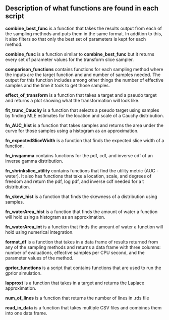 ## Description of what functions are found in each script

**combine_best_func** is a function that takes the results output from each of the sampling methods and puts them in the same format. In addition to this, it also filters so that only the best set of parameters is kept for each method. 

**combine_func** is a function similar to **combine_best_func** but it returns every set of parameter values for the transform slice sampler.

**comparison_functions** contains functions for each sampling method where the inputs are the target function and and number of samples needed. The output for this function includes among other things the number of effective samples and the time it took to get those samples.

**effect_of_transform** is a function that takes a target and a pseudo target and returns a plot showing what the transformation will look like.

**fit_trunc_Cauchy** is a function that selects a pseudo target using samples by finding MLE estimates for the location and scale of a Cauchy distribution. 

**fn_AUC_hist** is a function that takes samples and returns the area under the curve for those samples using a histogram as an approximation. 

**fn_expectedSliceWidth** is a function that finds the expected slice width of a function.

**fn_invgamma** contains functions for the pdf, cdf, and inverse cdf of an inverse gamma distribution.

**fn_shrinkslice_utility** contains functions that find the utility metric (AUC - water). It also has functions that take a location, scale, and degrees of freedom and return the pdf, log pdf, and inverse cdf needed for a t distribution.

**fn_skew_hist** is a function that finds the skewness of a distribution using samples.

**fn_waterArea_hist** is a function that finds the amount of water a function will hold using a histogram as an approximation. 

**fn_waterArea_int** is a function that finds the amount of water a function will hold using numerical integration. 

**format_df** is a function that takes in a data frame of results returned from any of the sampling methods and returns a data frame with three columns: number of evaluations, effective samples per CPU second, and the parameter values of the method. 

**gprior_functions** is a script that contains functions that are used to run the gprior simulation.

**lapproxt** is a function that takes in a target and returns the Laplace approximation.

**num_of_lines** is a function that returns the number of lines in .rds file

**read_in_data** is a function that takes multiple CSV files and combines them into one data frame.

